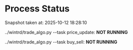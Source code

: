 # Process Status

Snapshot taken at: 2025-10-12 18:28:10

../wintrd/trade_algo.py --task price_update: **NOT RUNNING**

../wintrd/trade_algo.py --task buy_sell: **NOT RUNNING**

